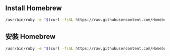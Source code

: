 ## Install Homebrew
```bash
/usr/bin/ruby -e "$(curl -fsSL https://raw.githubusercontent.com/Homebrew/install/master/install)"
```

## 安裝 Homebrew
```bash
/usr/bin/ruby -e "$(curl -fsSL https://raw.githubusercontent.com/Homebrew/install/master/install)"
```
